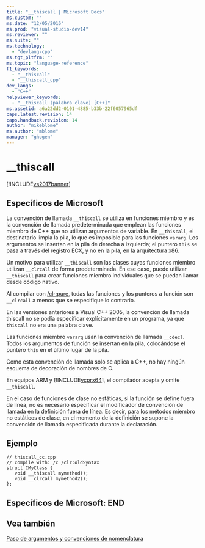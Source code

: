 ```yaml
---
title: "__thiscall | Microsoft Docs"
ms.custom: ""
ms.date: "12/05/2016"
ms.prod: "visual-studio-dev14"
ms.reviewer: ""
ms.suite: ""
ms.technology: 
  - "devlang-cpp"
ms.tgt_pltfrm: ""
ms.topic: "language-reference"
f1_keywords: 
  - "__thiscall"
  - "__thiscall_cpp"
dev_langs: 
  - "C++"
helpviewer_keywords: 
  - "__thiscall (palabra clave) [C++]"
ms.assetid: a6a22dd2-0101-4885-b33b-22f6057965df
caps.latest.revision: 14
caps.handback.revision: 14
author: "mikeblome"
ms.author: "mblome"
manager: "ghogen"
---
```

# __thiscall
[!INCLUDE[vs2017banner](../assembler/inline/includes/vs2017banner.md)]

## Específicos de Microsoft  
 La convención de llamada `__thiscall` se utiliza en funciones miembro y es la convención de llamada predeterminada que emplean las funciones miembro de C\+\+ que no utilizan argumentos de variable.  En `__thiscall`, el destinatario limpia la pila, lo que es imposible para las funciones `vararg`.  Los argumentos se insertan en la pila de derecha a izquierda; el puntero `this` se pasa a través del registro ECX, y no en la pila, en la arquitectura x86.  
  
 Un motivo para utilizar `__thiscall` son las clases cuyas funciones miembro utilizan `__clrcall` de forma predeterminada.  En ese caso, puede utilizar `__thiscall` para crear funciones miembro individuales que se puedan llamar desde código nativo.  
  
 Al compilar con [\/clr:pure](../build/reference/clr-common-language-runtime-compilation.md), todas las funciones y los punteros a función son `__clrcall` a menos que se especifique lo contrario.  
  
 En las versiones anteriores a Visual C\+\+ 2005, la convención de llamada thiscall no se podía especificar explícitamente en un programa, ya que `thiscall` no era una palabra clave.  
  
 Las funciones miembro `vararg` usan la convención de llamada `__cdecl`.  Todos los argumentos de función se insertan en la pila, colocándose el puntero `this` en el último lugar de la pila.  
  
 Como esta convención de llamada solo se aplica a C\+\+, no hay ningún esquema de decoración de nombres de C.  
  
 En equipos ARM y [!INCLUDE[vcprx64](../assembler/inline/includes/vcprx64_md.md)], el compilador acepta y omite `__thiscall`.  
  
 En el caso de funciones de clase no estáticas, si la función se define fuera de línea, no es necesario especificar el modificador de convención de llamada en la definición fuera de línea.  Es decir, para los métodos miembro no estáticos de clase, en el momento de la definición se supone la convención de llamada especificada durante la declaración.  
  
## Ejemplo  
  
```  
// thiscall_cc.cpp  
// compile with: /c /clr:oldSyntax  
struct CMyClass {  
   void __thiscall mymethod();  
   void __clrcall mymethod2();  
};  
```  
  
## Específicos de Microsoft: END  
  
## Vea también  
 [Paso de argumentos y convenciones de nomenclatura](../cpp/argument-passing-and-naming-conventions.md)